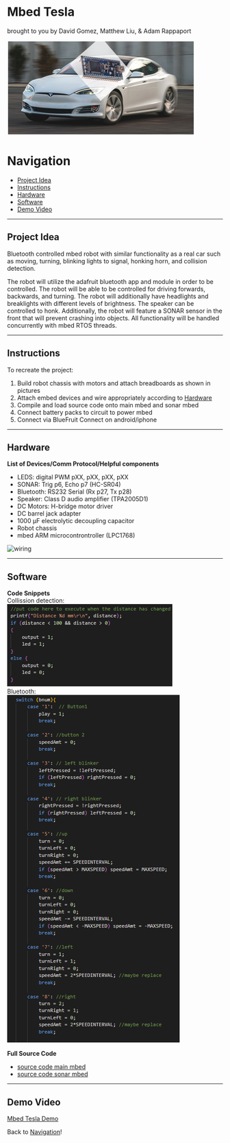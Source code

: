 # Mbed Tesla

brought to you by David Gomez, Matthew Liu, & Adam Rappaport
  
![Mbed Tesla](./assets/mbedtesla.png)

# Navigation <a name ="navi"></a>
- [Project Idea](#projectidea)  
- [Instructions](#instructions)  
- [Hardware](#hardware)  
- [Software](#software)  
- [Demo Video](#demo)

---
## Project Idea <a name = "projectidea"></a>
Bluetooth controlled mbed robot with similar functionality as a real car such as moving, turning, blinking lights to signal, honking horn, and collision detection.  

The robot will utilize the adafruit bluetooth app and module in order to be controlled. The robot will be able to be controlled for driving forwards, backwards, and turning. The robot will additionally have headlights and breaklights with different levels of brightness. The speaker can be controlled to honk. Additionally, the robot will feature a SONAR sensor in the front that will prevent crashing into objects. All functionality will be handled concurrently with mbed RTOS threads.  

----
## Instructions <a name = "instructions"></a>
To recreate the project:  
1.  Build robot chassis with motors and attach breadboards as shown in pictures  
2.  Attach embed devices and wire appropriately according to [Hardware](#hardware)   
3.  Compile and load source code onto main mbed and sonar mbed  
4.  Connect battery packs to circuit to power mbed  
5.  Connect via BlueFruit Connect on android/iphone  

----
## Hardware <a name = "hardware"></a> 
**List of Devices/Comm Protocol/Helpful components**  
- LEDS: digital PWM pXX, pXX, pXX, pXX 
- SONAR: Trig p6, Echo p7 (HC-SR04)  
- Bluetooth: RS232 Serial (Rx p27, Tx p28)  
- Speaker: Class D audio amplifier (TPA2005D1)  
- DC Motors: H-bridge motor driver  
- DC barrel jack adapter  
- 1000 μF electrolytic decoupling capacitor  
- Robot chassis
- mbed ARM microcontrontroller (LPC1768)  

![wiring](./assets/wiring.jpg) 

----
## Software <a name = "software"></a> 
**Code Snippets**  
Collission detection:  
![collision_detection algorithm](./assets/collisiondetection.png)  
Bluetooth:  
![bluetooth control algorithm](./assets/bluetooth.png)  

**Full Source Code**  
- [source code main mbed](./assets/robot.cpp)  
- [source code sonar mbed](./assets/sensor.cpp)  

----
## Demo Video <a name = "demo"></a>

[Mbed Tesla Demo](https://clipchamp.com/watch/pJKSNSl9IBr)  

Back to [Navigation](#navi)!
